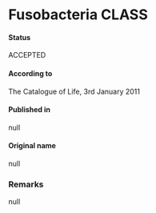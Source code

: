 Fusobacteria CLASS
=======

#### Status
ACCEPTED

#### According to
The Catalogue of Life, 3rd January 2011

#### Published in
null

#### Original name
null

### Remarks
null